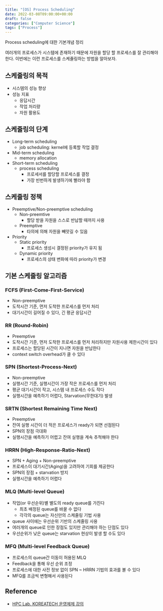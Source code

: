 ```yaml
---
title: "[OS] Process Scheduling"
date: 2022-03-08T09:00:00+00:00
draft: false
categories: ["Computer Science"]
tags: ["Process"]
---
```


Process scheduling에 대한 기본개념 정리

<!--more-->
여러개의 프로세스가 시스템에 존재하기 때문에 자원을 할당 할 프로세스를 잘 관리해야한다. 이번에는 이런 프로세스를 스케쥴링하는 방법을 알아보자.

## 스케줄링의 목적
- 시스템의 성능 향상
- 성능 지표
  - 응답시간
  - 작업 처리량
  - 자원 활용도

## 스케줄링의 단계
- Long-term scheduling
  - job scheduling: kernel에 등록할 작업 결정
- Mid-term scheduling
  - memory allocation
- Short-term scheduling
  - process scheduling
    - 프로세서를 할당할 프로세스를 결정
    - 가장 빈번하게 발생하기에 빨라야 함

## 스케줄링 정책
- Preemptive/Non-preemptive scheduling
  - Non-preemtive
    - 할당 받을 자원을 스스로 반납할 때까지 사용
  - Preemptive
    - 타의에 의해 자원을 빼앗길 수 있음
- Priority
  - Static priority
    - 프로세스 생성시 결정된 priority가 유지 됨
  - Dynamic priority
    - 프로세스의 상태 변화에 따라 priority가 변경

## 기본 스케줄링 알고리즘
### FCFS (First-Come-First-Service)
- Non-preemptive
- 도착시간 기준, 먼저 도착한 프로세스를 먼저 처리
- 대기시간이 길어질 수 있다, 긴 평균 응답시간
### RR (Round-Robin)
- Preemptive
- 도착시간 기준, 먼저 도착한 프로세스를 먼저 처리하지만 자원사용 제한시간이 있다
- 프로세스는 할당된 시간이 지나면 자원을 반납한다
- context switch overhead가 클 수 있다
### SPN (Shortest-Process-Next)
- Non-preemptive
- 실행시간 기준, 실행시간이 가장 작은 프로세스를 먼저 처리
- 평균 대기시간이 작고, 시스템 내 프로세스 수도 작다
- 실행시간을 예측하기 어렵다, Starvation(무한대기) 발생
### SRTN (Shortest Remaining Time Next)
- Preemptive
- 잔여 실행 시간이 더 적은 프로세스가 ready가 되면 선점된다
- SPN의 장점 극대화
- 실행시간을 예측하기 어렵고 잔여 실행을 계속 추척해야 한다
### HRRN (High-Response-Ratio-Next)
- SPN + Aging + Non-preemptive
- 프로세스이 대기시간(Aging)을 고려하여 기회를 제공한다
- SPN의 장점 + starvation 방지
- 실행시간을 예측하기 어렵다
### MLQ (Multi-level Queue)
- 작업(or 우선순위)별 별도의 ready queue를 가진다
  - 최초 배정된 queue를 바꿀 수 없다
  - 각각의 queue는 자신만의 스케줄링 기법 사용
- queue 사이에는 우선순위 기반의 스케줄링 사용
- 여러개의 queue로 인한 장점도 있지만 관리해야 하는 단점도 있다
- 우선순위가 낮은 queue는 starvation 현상이 발생 할 수도 있다
### MFQ (Multi-level Feedback Queue)
- 프로세스의 queue간 이동이 허용된 MLQ
- Feedback을 통해 우선 순위 조정
- 프로세스에 대한 사전 정보 없이 SPN ~ HRRN 기법의 효과를 볼 수 있다
- MFQ를 조금씩 변형해서 사용된다

## Reference
- [HPC Lab. KOREATECH 운영체제 강의](https://www.youtube.com/playlist?list=PLBrGAFAIyf5rby7QylRc6JxU5lzQ9c4tN)